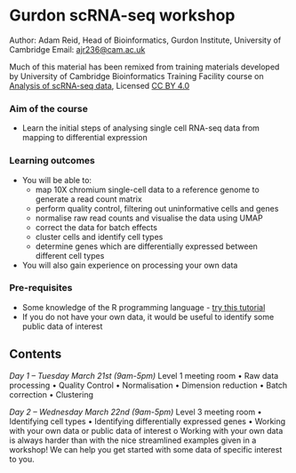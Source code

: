 # Gurdon scRNA-seq workshop

Author: Adam Reid, Head of Bioinformatics, Gurdon Institute, University of Cambridge
Email: ajr236@cam.ac.uk

Much of this material has been remixed from training materials developed by University of Cambridge Bioinformatics Training Facility course on [Analysis of scRNA-seq data](https://training.csx.cam.ac.uk/bioinformatics/course/bioinfo-scRNAseq), Licensed [CC BY 4.0](https://creativecommons.org/licenses/by/4.0/)

### Aim of the course

- Learn the initial steps of analysing single cell RNA-seq data from mapping to differential expression

### Learning outcomes
- You will be able to:
  - map 10X chromium single-cell data to a reference genome to generate a read count matrix
  - perform quality control, filtering out uninformative cells and genes
  - normalise raw read counts and visualise the data using UMAP
  - correct the data for batch effects
  - cluster cells and identify cell types
  - determine genes which are differentially expressed between different cell types
- You will also gain experience on processing your own data

### Pre-requisites
- Some knowledge of the R programming language - [try this tutorial](https://www.w3schools.com/r/r_intro.asp)
- If you do not have your own data, it would be useful to identify some public data of interest

## Contents

*Day 1 – Tuesday March 21st (9am-5pm)*
Level 1 meeting room
•	Raw data processing
•	Quality Control
•	Normalisation
•	Dimension reduction
•	Batch correction
•	Clustering

*Day 2 – Wednesday March 22nd (9am-5pm)*
Level 3 meeting room
•	Identifying cell types
•	Identifying differentially expressed genes
•	Working with your own data or public data of interest
o	Working with your own data is always harder than with the nice streamlined examples given in a workshop! We can help you get started with some data of specific interest to you.
